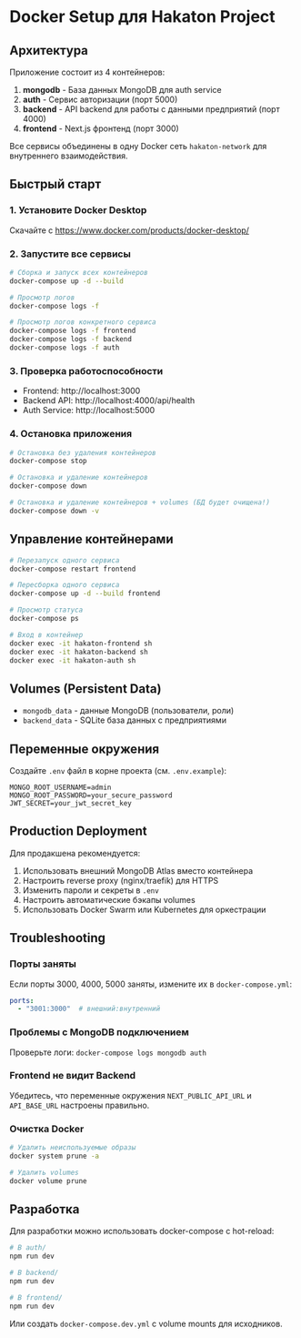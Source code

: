 # Docker Setup для Hakaton Project

## Архитектура

Приложение состоит из 4 контейнеров:

1. **mongodb** - База данных MongoDB для auth service
2. **auth** - Сервис авторизации (порт 5000)
3. **backend** - API backend для работы с данными предприятий (порт 4000)
4. **frontend** - Next.js фронтенд (порт 3000)

Все сервисы объединены в одну Docker сеть `hakaton-network` для внутреннего взаимодействия.

## Быстрый старт

### 1. Установите Docker Desktop
Скачайте с https://www.docker.com/products/docker-desktop/

### 2. Запустите все сервисы

```bash
# Сборка и запуск всех контейнеров
docker-compose up -d --build

# Просмотр логов
docker-compose logs -f

# Просмотр логов конкретного сервиса
docker-compose logs -f frontend
docker-compose logs -f backend
docker-compose logs -f auth
```

### 3. Проверка работоспособности

- Frontend: http://localhost:3000
- Backend API: http://localhost:4000/api/health
- Auth Service: http://localhost:5000

### 4. Остановка приложения

```bash
# Остановка без удаления контейнеров
docker-compose stop

# Остановка и удаление контейнеров
docker-compose down

# Остановка и удаление контейнеров + volumes (БД будет очищена!)
docker-compose down -v
```

## Управление контейнерами

```bash
# Перезапуск одного сервиса
docker-compose restart frontend

# Пересборка одного сервиса
docker-compose up -d --build frontend

# Просмотр статуса
docker-compose ps

# Вход в контейнер
docker exec -it hakaton-frontend sh
docker exec -it hakaton-backend sh
docker exec -it hakaton-auth sh
```

## Volumes (Persistent Data)

- `mongodb_data` - данные MongoDB (пользователи, роли)
- `backend_data` - SQLite база данных с предприятиями

## Переменные окружения

Создайте `.env` файл в корне проекта (см. `.env.example`):

```env
MONGO_ROOT_USERNAME=admin
MONGO_ROOT_PASSWORD=your_secure_password
JWT_SECRET=your_jwt_secret_key
```

## Production Deployment

Для продакшена рекомендуется:

1. Использовать внешний MongoDB Atlas вместо контейнера
2. Настроить reverse proxy (nginx/traefik) для HTTPS
3. Изменить пароли и секреты в `.env`
4. Настроить автоматические бэкапы volumes
5. Использовать Docker Swarm или Kubernetes для оркестрации

## Troubleshooting

### Порты заняты
Если порты 3000, 4000, 5000 заняты, измените их в `docker-compose.yml`:
```yaml
ports:
  - "3001:3000"  # внешний:внутренний
```

### Проблемы с MongoDB подключением
Проверьте логи: `docker-compose logs mongodb auth`

### Frontend не видит Backend
Убедитесь, что переменные окружения `NEXT_PUBLIC_API_URL` и `API_BASE_URL` настроены правильно.

### Очистка Docker
```bash
# Удалить неиспользуемые образы
docker system prune -a

# Удалить volumes
docker volume prune
```

## Разработка

Для разработки можно использовать docker-compose с hot-reload:

```bash
# В auth/
npm run dev

# В backend/
npm run dev

# В frontend/
npm run dev
```

Или создать `docker-compose.dev.yml` с volume mounts для исходников.

